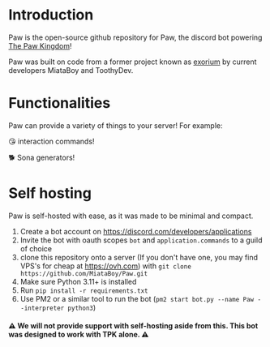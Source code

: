 # Introduction

Paw is the open-source github repository for Paw, the discord bot powering [The Paw Kingdom](https://discord.gg/tpk)!

Paw was built on code from a former project known as [exorium](https://github.com/MiataBoy/exorium) by current developers MiataBoy and ToothyDev.

# Functionalities
Paw can provide a variety of things to your server! For example:

😘 interaction commands!

🐕 Sona generators!

# Self hosting
Paw is self-hosted with ease, as it was made to be minimal and compact.

1. Create a bot account on https://discord.com/developers/applications
2. Invite the bot with oauth scopes `bot` and `application.commands` to a guild of choice
3. clone this repository onto a server (If you don't have one, you may find VPS's for cheap at https://ovh.com) with `git clone https://github.com/MiataBoy/Paw.git`
4. Make sure Python 3.11+ is installed
5. Run `pip install -r requirements.txt`
6. Use PM2 or a similar tool to run the bot (`pm2 start bot.py --name Paw --interpreter python3`)

#### ⚠ **We will not provide support with self-hosting aside from this. This bot was designed to work with TPK alone.** ⚠